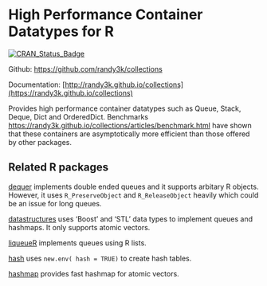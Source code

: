 
<!-- README.md is generated from README.Rmd. Please edit that file -->

# High Performance Container Datatypes for R

[![CRAN\_Status\_Badge](http://www.r-pkg.org/badges/version/collections)](https://cran.r-project.org/package=collections)

Github: <https://github.com/randy3k/collections>

Documentation:
[http://randy3k.github.io/collections](https://randy3k.github.io/collections)

Provides high performance container datatypes such as Queue, Stack,
Deque, Dict and OrderedDict. Benchmarks
<https://randy3k.github.io/collections/articles/benchmark.html> have
shown that these containers are asymptotically more efficient than those
offered by other packages.

## Related R packages

[dequer](https://CRAN.R-project.org/package=dequer) implements double
ended queues and it supports arbitary R objects. However, it uses
`R_PreserveObject` and `R_ReleaseObject` heavily which could be an issue
for long queues.

[datastructures](https://CRAN.R-project.org/package=datastructures) uses
‘Boost’ and ‘STL’ data types to implement queues and hashmaps. It only
supports atomic vectors.

[liqueueR](https://CRAN.R-project.org/package=liqueueR) implements
queues using R lists.

[hash](https://CRAN.R-project.org/package=hash) uses `new.env( hash =
TRUE)` to create hash tables.

[hashmap](https://CRAN.R-project.org/package=hashmap) provides fast
hashmap for atomic vectors.
